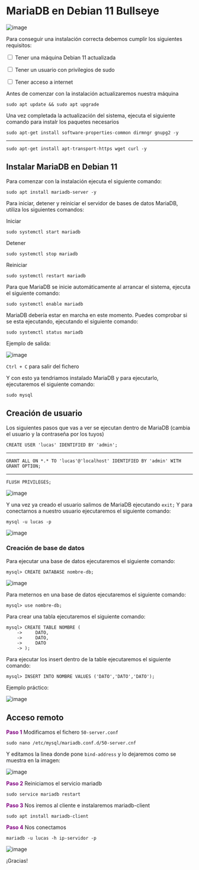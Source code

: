 # MariaDB en Debian 11 Bullseye

![image](../images/ABD/mariadb.png)

Para conseguir una instalación correcta debemos cumplir los siguientes requisitos:

<input type="checkbox" name="vehicle" value="Bike"> Tener una máquina Debian 11 actualizada

<input type="checkbox" name="vehicle" value="Bike"> Tener un usuario con privilegios de sudo

<input type="checkbox" name="vehicle" value="Bike"> Tener acceso a internet

Antes de comenzar con la instalación actualizaremos nuestra máquina

    sudo apt update && sudo apt upgrade

Una vez completada la actualización del sistema, ejecuta el siguiente comando para instalr los paquetes necesarios

    sudo apt-get install software-properties-common dirmngr gnupg2 -y
---
    sudo apt-get install apt-transport-https wget curl -y

## Instalar MariaDB en Debian 11

Para comenzar con la instalación ejecuta el siguiente comando:

    sudo apt install mariadb-server -y

Para iniciar, detener y reiniciar el servidor de bases de datos MariaDB, utiliza los siguientes comandos:

Iniciar

    sudo systemctl start mariadb

Detener

    sudo systemctl stop mariadb

Reiniciar

    sudo systemctl restart mariadb

Para que MariaDB se inicie automáticamente al arrancar el sistema, ejecuta el siguiente comando:

    sudo systemctl enable mariadb

MariaDB debería estar en marcha en este momento. Puedes comprobar si se esta ejecutando, ejecutando el siguiente comando:

    sudo systemctl status mariadb

Ejemplo de salida:

![image](../images/ABD/1-mariadb.png)

`Ctrl + C` para salir del fichero

Y con esto ya tendriamos instalado MariaDB y para ejecutarlo, ejecutaremos el siguiente comando:

    sudo mysql

## Creación de usuario

Los siguientes pasos que vas a ver se ejecutan dentro de MariaDB (cambia el usuario y la contraseña por los tuyos)

    CREATE USER 'lucas' IDENTIFIED BY 'admin';
---
    GRANT ALL ON *.* TO 'lucas'@'localhost' IDENTIFIED BY 'admin' WITH GRANT OPTION;
---
    FLUSH PRIVILEGES;

![image](../images/ABD/2-mariadb.png)

Y una vez ya creado el usuario salimos de MariaDB ejecutando `exit;`
Y para conectarnos a nuestro usuario ejecutaremos el siguiente comando:

    mysql -u lucas -p

![image](../images/ABD/5-mariadb.png)

### Creación de base de datos

Para ejecutar una base de datos ejecutaremos el siguiente comando:

    mysql> CREATE DATABASE nombre-db;

![image](../images/ABD/6-mariadb.png)

Para meternos en una base de datos ejecutaremos el siguiente comando:

    mysql> use nombre-db;

Para crear una tabla ejecutaremos el siguiente comando:

    mysql> CREATE TABLE NOMBRE (
        ->     DATO,
        ->     DATO,
        ->     DATO
        -> );

Para ejecutar los insert dentro de la table ejecutaremos el siguiente comando:

    mysql> INSERT INTO NOMBRE VALUES ('DATO','DATO','DATO');

Ejemplo práctico:

![image](../images/ABD/7-mariadb.png)

## Acceso remoto

<font color="#800080">**Paso 1**</font> Modificamos el fichero `50-server.conf`

    sudo nano /etc/mysql/mariadb.conf.d/50-server.cnf

Y editamos la linea donde pone `bind-address` y lo dejaremos como se muestra en la imagen: 

![image](../images/ABD/3-mariadb.png)

<font color="#800080">**Paso 2**</font> Reiniciamos el servicio mariadb

    sudo service mariadb restart

<font color="#800080">**Paso 3**</font> Nos iremos al cliente e instalaremos mariadb-client

    sudo apt install mariadb-client

<font color="#800080">**Paso 4**</font> Nos conectamos

    mariadb -u lucas -h ip-servidor -p 

![image](../images/ABD/4-mariadb.png)

¡Gracias!

